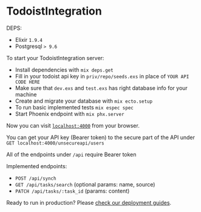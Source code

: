 # TodoistIntegration

DEPS:
* Elixir `1.9.4`
* Postgresql `> 9.6`

To start your TodoistIntegration server:

  * Install dependencies with `mix deps.get`
  * Fill in your todoist api key in `priv/repo/seeds.exs` in place of `YOUR API CODE HERE`
  * Make sure that `dev.exs` and `test.exs` has right database info for your machine
  * Create and migrate your database with `mix ecto.setup`
  * To run basic implemented tests `mix espec spec`
  * Start Phoenix endpoint with `mix phx.server`

Now you can visit [`localhost:4000`](http://localhost:4000) from your browser.

You can get your API key (Bearer token) to the secure part of the API under `GET localhost:4000/unsecureapi/users`

All of the endpoints under `/api` require Bearer token

Implemented endpoints:

  * `POST /api/synch` 
  * `GET /api/tasks/search` (optional params: name, source) 
  * `PATCH /api/tasks/:task_id` (params: content) 


Ready to run in production? Please [check our deployment guides](https://hexdocs.pm/phoenix/deployment.html).

